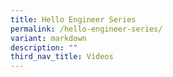 ```yaml
---
title: Hello Engineer Series
permalink: /hello-engineer-series/
variant: markdown
description: ""
third_nav_title: Videos
---
```

